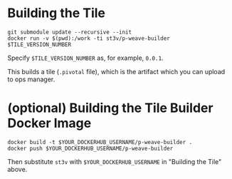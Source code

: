 # Building the Tile

```
git submodule update --recursive --init
docker run -v $(pwd):/work -ti st3v/p-weave-builder $TILE_VERSION_NUMBER
```

Specify `$TILE_VERSION_NUMBER` as, for example, `0.0.1`.

This builds a tile (`.pivotal` file), which is the artifact which you can upload to ops manager.

# (optional) Building the Tile Builder Docker Image

```
docker build -t $YOUR_DOCKERHUB_USERNAME/p-weave-builder .
docker push $YOUR_DOCKERHUB_USERNAME/p-weave-builder
```

Then substitute `st3v` with `$YOUR_DOCKERHUB_USERNAME` in "Building the Tile" above.
